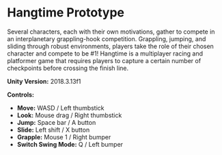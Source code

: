 # Hangtime Prototype

Several characters, each with their own motivations, gather to compete in an interplanetary grappling-hook competition. Grappling, jumping,
and sliding through robust environments, players take the role of their chosen character and compete to be #1! Hangtime is a multiplayer racing and platformer game that requires players to capture a certain number of checkpoints before crossing the finish line.

**Unity Version:** 2018.3.13f1

**Controls:**
- **Move:** WASD / Left thumbstick
- **Look:** Mouse drag / Right thumbstick
- **Jump:** Space bar / A button
- **Slide:** Left shift / X button
- **Grapple:** Mouse 1 / Right bumper
- **Switch Swing Mode:** Q / Left bumper
